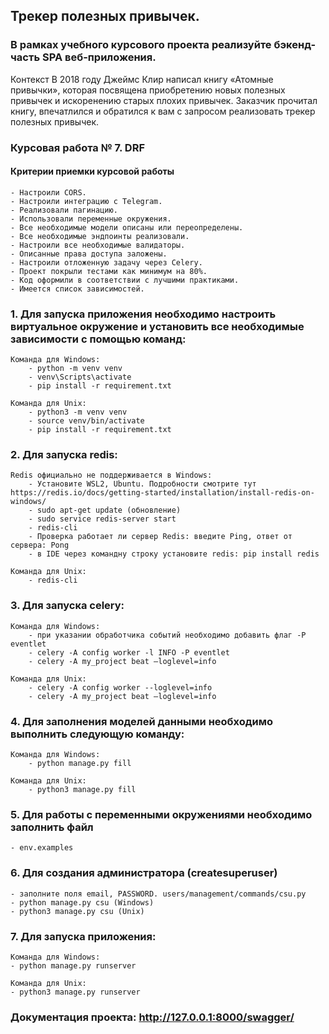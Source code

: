 ## Трекер полезных привычек.
### В рамках учебного курсового проекта реализуйте бэкенд-часть SPA веб-приложения.

Контекст
В 2018 году Джеймс Клир написал книгу «Атомные привычки», которая посвящена приобретению новых полезных привычек и искоренению старых плохих привычек. Заказчик прочитал книгу, впечатлился и обратился к вам с запросом реализовать трекер полезных привычек.

### Курсовая работа № 7. DRF

#### Критерии приемки курсовой работы
    - Настроили CORS.
    - Настроили интеграцию с Telegram.
    - Реализовали пагинацию.
    - Использовали переменные окружения.
    - Все необходимые модели описаны или переопределены.
    - Все необходимые эндпоинты реализовали.
    - Настроили все необходимые валидаторы.
    - Описанные права доступа заложены.
    - Настроили отложенную задачу через Celery.
    - Проект покрыли тестами как минимум на 80%.
    - Код оформили в соответствии с лучшими практиками.
    - Имеется список зависимостей.

### 1. Для запуска приложения необходимо настроить виртуальное окружение и установить все необходимые зависимости с помощью команд:
    Команда для Windows:
        - python -m venv venv
        - venv\Scripts\activate
        - pip install -r requirement.txt

    Команда для Unix:
        - python3 -m venv venv
        - source venv/bin/activate 
        - pip install -r requirement.txt

### 2. Для запуска redis:
    Redis официально не поддерживается в Windows: 
        - Установите WSL2, Ubuntu. Подробности смотрите тут https://redis.io/docs/getting-started/installation/install-redis-on-windows/
        - sudo apt-get update (обновление)
        - sudo service redis-server start
        - redis-cli
        - Проверка работает ли сервер Redis: введите Ping, ответ от сервера: Pong
        - в IDE через командну строку установите redis: pip install redis

    Команда для Unix:
        - redis-cli

### 3. Для запуска celery:
    Команда для Windows:
        - при указании обработчика событий необходимо добавить флаг -P eventlet
        - celery -A config worker -l INFO -P eventlet
        - celery -A my_project beat —loglevel=info

    Команда для Unix:
        - celery -A config worker --loglevel=info
        - celery -A my_project beat —loglevel=info

### 4. Для заполнения моделей данными необходимо выполнить следующую команду: 
    Команда для Windows:
        - python manage.py fill

    Команда для Unix:
        - python3 manage.py fill

### 5. Для работы с переменными окружениями необходимо заполнить файл
    - env.examples

### 6. Для создания администратора (createsuperuser)
    - заполните поля email, PASSWORD. users/management/commands/csu.py
    - python manage.py csu (Windows)
    - python3 manage.py csu (Unix)

### 7. Для запуска приложения: 
    Команда для Windows:
    - python manage.py runserver

    Команда для Unix:
    - python3 manage.py runserver

### Документация проекта: http://127.0.0.1:8000/swagger/
